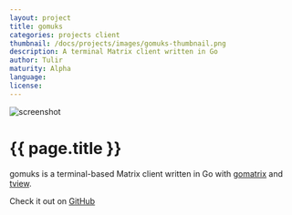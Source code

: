 ```yaml
---
layout: project
title: gomuks
categories: projects client
thumbnail: /docs/projects/images/gomuks-thumbnail.png
description: A terminal Matrix client written in Go
author: Tulir
maturity: Alpha
language: 
license: 
---
```


![screenshot](/docs/projects/images/gomuks.png "{{ page.title }}")

# {{ page.title }}
gomuks is a terminal-based Matrix client written in Go with [gomatrix](https://github.com/matrix-org/gomatrix) and [tview](https://github.com/rivo/tview).

Check it out on [GitHub](https://github.com/tulir/gomuks)
